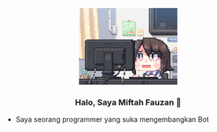 <div align="center"> 
<img src="img.gif" width="200"></img>
<h3>Halo, Saya Miftah Fauzan 👏</h3>
</div>

- Saya seorang programmer yang suka mengembangkan Bot

